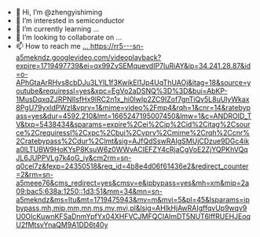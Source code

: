 - 👋 Hi, I’m @zhengyishiming
- 👀 I’m interested in semiconductor
- 🌱 I’m currently learning ...
- 💞️ I’m looking to collaborate on ...
- 📫 How to reach me [...
](https://mikeygithub.github.io/music/)
https://rr5---sn-a5mekndz.googlevideo.com/videoplayback?expire=1719497739&ei=qx99ZvSEMquevdIP7IuRiAY&ip=34.241.28.87&id=o-APhGtaArRHvs8cbDJu3LYlL1f3KwikEl1Jp4UqThUAOj&itag=18&source=youtube&requiressl=yes&xpc=EgVo2aDSNQ%3D%3D&bui=AbKP-1MusDqxqZJRPNIIsfHx9lRC2n1x_hi0lwIp2ZC9IZof7gnTiQv5L8uUlyWkax8PgU79yxldPWzI&vprv=1&mime=video%2Fmp4&rqh=1&cnr=14&ratebypass=yes&dur=4592.210&lmt=1665247195007450&lmw=1&c=ANDROID_TV&txp=5438434&sparams=expire%2Cei%2Cip%2Cid%2Citag%2Csource%2Crequiressl%2Cxpc%2Cbui%2Cvprv%2Cmime%2Crqh%2Ccnr%2Cratebypass%2Cdur%2Clmt&sig=AJfQdSswRAIgSMUjCDzue9DGc4ika0lLTUBW9HoKYsP8KsuW6z0WWvACIEFZY4cRjaCgVoE2ZjYQPKhVQqJL6JUPPVLg7k4oG_iy&cm2rm=sn-q0cel7z&fexp=24350518&req_id=4b8e4d06f61436e2&redirect_counter=2&rm=sn-a5meee76&cms_redirect=yes&cmsv=e&ipbypass=yes&mh=xm&mip=2a09:bac5:638a:1250::1d3:51&mm=34&mn=sn-a5mekndz&ms=ltu&mt=1719475943&mv=m&mvi=5&pl=45&lsparams=ipbypass,mh,mip,mm,mn,ms,mv,mvi,pl&lsig=AHlkHjAwRAIgffqvUp9wqv9U0OIcKuwnKFSaDnmYpfYx04XHFVCJMFQCIAImDT5NUT6lffRUEHJEoqU2fMtsvYnaQM9A1DD6t40y<!---
zhengyishiming/zhengyishiming is a ✨ special ✨ repository because its `README.md` (this file) appears on your GitHub profile.
You can click the Preview link to take a look at your changes.
--->
